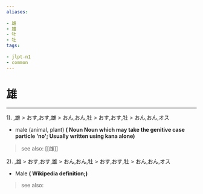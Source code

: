 ```yaml
---
aliases:
    
- 雄
- 雄
- 牡
- 牡
tags:
    
- jlpt-n1
- common
---
```


# 雄
---
1).
,雄 > おす,おす,雄 > おん,おん,牡 > おす,おす,牡 > おん,おん,オス

- male (animal, plant)
**( Noun Noun which may take the genitive case particle 'no'; Usually written using kana alone)**
> see also:  [[雌]]
            
2).
,雄 > おす,おす,雄 > おん,おん,牡 > おす,おす,牡 > おん,おん,オス

- Male
**( Wikipedia definition;)**
> see also: 
            